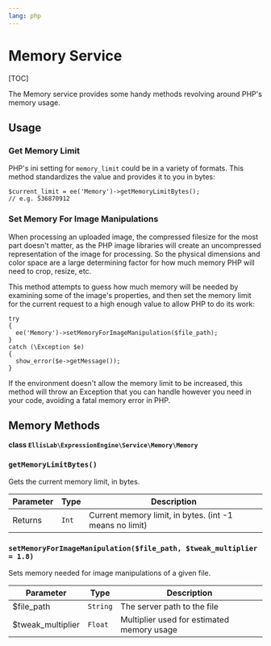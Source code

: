 ```yaml
---
lang: php
---
```


<!--
    This source file is part of the open source project
    ExpressionEngine User Guide (https://github.com/ExpressionEngine/ExpressionEngine-User-Guide)

    @link      https://expressionengine.com/
    @copyright Copyright (c) 2003-2020, Packet Tide, LLC (https://ellislab.com)
    @license   https://expressionengine.com/license Licensed under Apache License, Version 2.0
-->

# Memory Service

[TOC]

The Memory service provides some handy methods revolving around PHP's memory usage.

## Usage

### Get Memory Limit

PHP's ini setting for `memory_limit` could be in a variety of formats. This method standardizes the value and provides it to you in bytes:

    $current_limit = ee('Memory')->getMemoryLimitBytes();
    // e.g. 536870912

### Set Memory For Image Manipulations

When processing an uploaded image, the compressed filesize for the most part doesn't matter, as the PHP image libraries will create an uncompressed representation of the image for processing. So the physical dimensions and color space are a large determining factor for how much memory PHP will need to crop, resize, etc.

This method attempts to guess how much memory will be needed by examining some of the image's properties, and then set the memory limit for the current request to a high enough value to allow PHP to do its work:

    try
    {
      ee('Memory')->setMemoryForImageManipulation($file_path);
    }
    catch (\Exception $e)
    {
      show_error($e->getMessage());
    }

If the environment doesn't allow the memory limit to be increased, this method will throw an Exception that you can handle however you need in your code, avoiding a fatal memory error in PHP.

## Memory Methods

**class `EllisLab\ExpressionEngine\Service\Memory\Memory`**

### `getMemoryLimitBytes()`

Gets the current memory limit, in bytes.

| Parameter | Type  | Description                                             |
| --------- | ----- | ------------------------------------------------------- |
| Returns   | `Int` | Current memory limit, in bytes. (int -1 means no limit) |

### `setMemoryForImageManipulation($file_path, $tweak_multiplier = 1.8)`

Sets memory needed for image manipulations of a given file.

| Parameter          | Type     | Description                                |
| ------------------ | -------- | ------------------------------------------ |
| \$file_path        | `String` | The server path to the file                |
| \$tweak_multiplier | `Float`  | Multiplier used for estimated memory usage | void, throws an Exception on failure |
